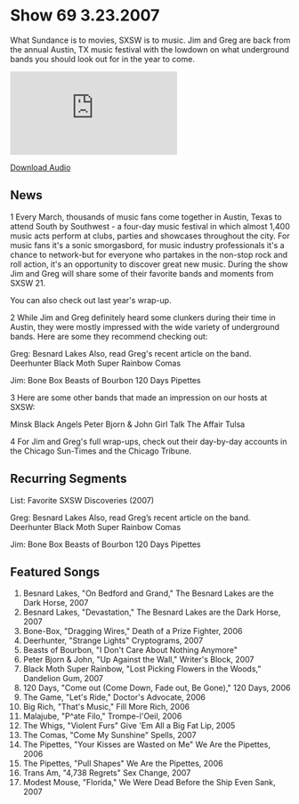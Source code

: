 # Show 69 3.23.2007
What Sundance is to movies, SXSW is to music. Jim and Greg are back from the annual Austin, TX music festival with the lowdown on what underground bands you should look out for in the year to come.

![main image](http://www.soundopinions.org/images/sxsw07/x.php)

[Download Audio](http://audio.soundopinions.org/streams/2007/03/so_20070323.m3u)

## News
1 Every March, thousands of music fans come together in Austin, Texas to attend South by Southwest - a four-day music festival in which almost 1,400 music acts perform at clubs, parties and showcases throughout the city. For music fans it's a sonic smorgasbord, for music industry professionals it's a chance to network-but for everyone who partakes in the non-stop rock and roll action, it's an opportunity to discover great new music. During the show Jim and Greg will share some of their favorite bands and moments from SXSW 21. 

You can also check out last year's wrap-up.

2 While Jim and Greg definitely heard some clunkers during their time in Austin, they were mostly impressed with the wide variety of underground bands. Here are some they recommend checking out:

Greg: Besnard Lakes
Also, read Greg's recent article on the band.
Deerhunter
Black Moth Super Rainbow
Comas

Jim: Bone Box
Beasts of Bourbon
120 Days
Pipettes

3 Here are some other bands that made an impression on our hosts at SXSW:

Minsk
Black Angels
Peter Bjorn & John
Girl Talk
The Affair
Tulsa

4 For Jim and Greg's full wrap-ups, check out their day-by-day accounts in the Chicago Sun-Times and the Chicago Tribune.



## Recurring Segments
List: Favorite SXSW Discoveries (2007)

Greg: 
Besnard Lakes
Also, read Greg’s recent article on the band.
Deerhunter
Black Moth Super Rainbow
Comas

Jim: 
Bone Box
Beasts of Bourbon
120 Days
Pipettes


## Featured Songs
1. Besnard Lakes, "On Bedford and Grand," The Besnard Lakes are the Dark Horse, 2007
2. Besnard Lakes, "Devastation," The Besnard Lakes are the Dark Horse, 2007
3. Bone-Box, "Dragging Wires," Death of a Prize Fighter, 2006
4. Deerhunter, "Strange Lights" Cryptograms, 2007
5. Beasts of Bourbon, "I Don't Care About Nothing Anymore"
6. Peter Bjorn & John, "Up Against the Wall," Writer's Block, 2007
7. Black Moth Super Rainbow, "Lost Picking Flowers in the Woods," Dandelion Gum, 2007
8. 120 Days, "Come out (Come Down, Fade out, Be Gone)," 120 Days, 2006
9. The Game, "Let's Ride," Doctor's Advocate, 2006
10. Big Rich, "That's Music," Fill More Rich, 2006
11. Malajube, "P^ate Filo," Trompe-l'Oeil, 2006 
12. The Whigs, "Violent Furs" Give 'Em All a Big Fat Lip, 2005
13. The Comas, "Come My Sunshine" Spells, 2007
14. The Pipettes, "Your Kisses are Wasted on Me" We Are the Pipettes, 2006
15. The Pipettes, "Pull Shapes" We Are the Pipettes, 2006
16. Trans Am, "4,738 Regrets" Sex Change, 2007
17. Modest Mouse, "Florida," We Were Dead Before the Ship Even Sank, 2007
